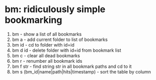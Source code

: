 # bm: ridiculously simple bookmarking

1. bm         - show a list of all bookmarks
2. bm a       - add current folder to list of bookmarks
3. bm id	     - cd to folder with id=id
4. bm d id    - delete folder with id=id from bookmark list
5. bm c       - clear all dead bookmarks
6. bm r       - renumber all bookmark ids
7. bm f str   - find string str in all bookmark paths and cd to it
8. bm s (bm_id|name|path|hits|timestamp) - sort the table by column
